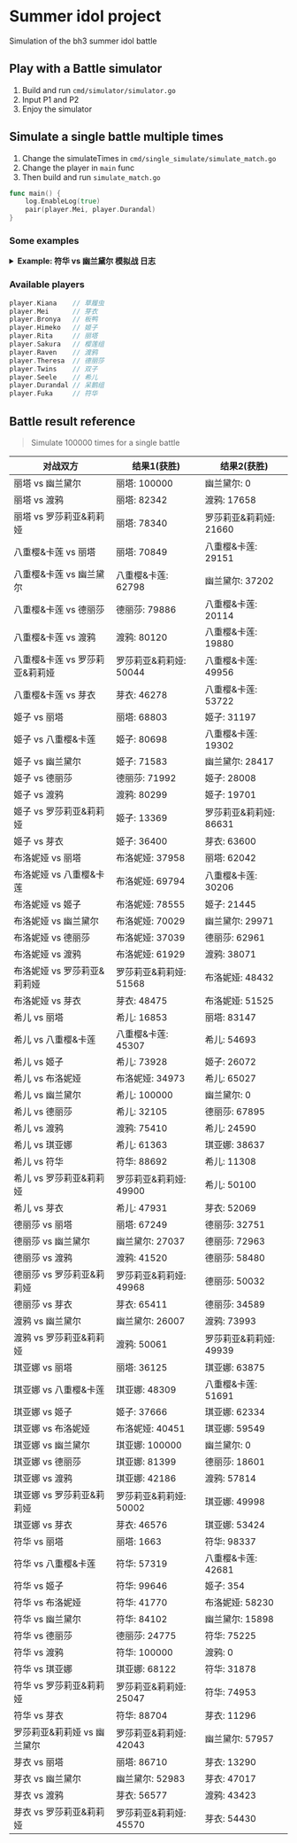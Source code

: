 # Summer idol project

Simulation of the bh3 summer idol battle

## Play with a Battle simulator

1. Build and run `cmd/simulator/simulator.go`
2. Input P1 and P2
3. Enjoy the simulator

## Simulate a single battle multiple times

1. Change the simulateTimes in `cmd/single_simulate/simulate_match.go`
2. Change the player in `main` func
3. Then build and run `simulate_match.go`
```go
func main() {
	log.EnableLog(true)
	pair(player.Mei, player.Durandal)
}
```

### Some examples

<details><summary><strong>Example: 符华 vs 幽兰黛尔 模拟战 日志</strong></summary>
<pre>
===== 比赛开始 =====
===== 回合 1 开始 =====
符华 普攻 造成 17 点元素伤害
幽兰黛尔 当前剩余 83 HP
幽兰黛尔 的攻击上升了 3 点
幽兰黛尔 普攻 造成 7 点伤害
符华 当前剩余 93 HP
===== 回合 1 结束 =====
===== 回合 2 开始 =====
符华 普攻 造成 17 点元素伤害
幽兰黛尔 当前剩余 66 HP
幽兰黛尔 的攻击上升了 3 点
幽兰黛尔 普攻 造成 10 点伤害
符华 当前剩余 83 HP
===== 回合 2 结束 =====
===== 回合 3 开始 =====
符华 发动技能 形之笔墨! 造成 18 点元素伤害
幽兰黛尔 触发弹反! 免疫伤害并返还 15 点伤害
符华 当前剩余 68 HP
幽兰黛尔 触发弹反! 免疫对方对己方命中率的影响
幽兰黛尔 的攻击上升了 3 点
幽兰黛尔 普攻 造成 13 点伤害
符华 当前剩余 55 HP
===== 回合 3 结束 =====
===== 回合 4 开始 =====
符华 普攻 造成 17 点元素伤害
幽兰黛尔 当前剩余 49 HP
幽兰黛尔 的攻击上升了 3 点
幽兰黛尔 普攻 造成 16 点伤害
符华 当前剩余 39 HP
===== 回合 4 结束 =====
===== 回合 5 开始 =====
符华 普攻 造成 17 点元素伤害
幽兰黛尔 当前剩余 32 HP
幽兰黛尔 的攻击上升了 3 点
幽兰黛尔 普攻 造成 19 点伤害
符华 当前剩余 20 HP
===== 回合 5 结束 =====
===== 回合 6 开始 =====
符华 发动技能 形之笔墨! 造成 18 点元素伤害
幽兰黛尔 当前剩余 14 HP
幽兰黛尔 的命中率下降了 25 点
幽兰黛尔 的攻击上升了 3 点
幽兰黛尔 普攻 造成 22 点伤害
符华 当前剩余 -2 HP
符华 死亡
幽兰黛尔 Wins !
===== 比赛结束 =====

Process finished with exit code 0
</pre></details>

### Available players
```go
player.Kiana    // 草履虫
player.Mei      // 芽衣
player.Bronya   // 板鸭
player.Himeko   // 姬子
player.Rita     // 丽塔
player.Sakura   // 樱莲组
player.Raven    // 渡鸦
player.Theresa  // 德丽莎
player.Twins    // 双子
player.Seele    // 希儿
player.Durandal // 呆鹅组
player.Fuka     // 符华
```

## Battle result reference 
> Simulate 100000 times for a single battle

| 对战双方                       | 结果1(获胜)            | 结果2(获胜)            |
|--------------------------------|------------------------|------------------------|
| 丽塔 vs 幽兰黛尔               | 丽塔: 100000           | 幽兰黛尔: 0            |
| 丽塔 vs 渡鸦                   | 丽塔: 82342            | 渡鸦: 17658            |
| 丽塔 vs 罗莎莉亚&莉莉娅        | 丽塔: 78340            | 罗莎莉亚&莉莉娅: 21660 |
| 八重樱&卡莲 vs 丽塔            | 丽塔: 70849            | 八重樱&卡莲: 29151     |
| 八重樱&卡莲 vs 幽兰黛尔        | 八重樱&卡莲: 62798     | 幽兰黛尔: 37202        |
| 八重樱&卡莲 vs 德丽莎          | 德丽莎: 79886          | 八重樱&卡莲: 20114     |
| 八重樱&卡莲 vs 渡鸦            | 渡鸦: 80120            | 八重樱&卡莲: 19880     |
| 八重樱&卡莲 vs 罗莎莉亚&莉莉娅 | 罗莎莉亚&莉莉娅: 50044 | 八重樱&卡莲: 49956     |
| 八重樱&卡莲 vs 芽衣            | 芽衣: 46278            | 八重樱&卡莲: 53722     |
| 姬子 vs 丽塔                   | 丽塔: 68803            | 姬子: 31197            |
| 姬子 vs 八重樱&卡莲            | 姬子: 80698            | 八重樱&卡莲: 19302     |
| 姬子 vs 幽兰黛尔               | 姬子: 71583            | 幽兰黛尔: 28417        |
| 姬子 vs 德丽莎                 | 德丽莎: 71992          | 姬子: 28008            |
| 姬子 vs 渡鸦                   | 渡鸦: 80299            | 姬子: 19701            |
| 姬子 vs 罗莎莉亚&莉莉娅        | 姬子: 13369            | 罗莎莉亚&莉莉娅: 86631 |
| 姬子 vs 芽衣                   | 姬子: 36400            | 芽衣: 63600            |
| 布洛妮娅 vs 丽塔               | 布洛妮娅: 37958        | 丽塔: 62042            |
| 布洛妮娅 vs 八重樱&卡莲        | 布洛妮娅: 69794        | 八重樱&卡莲: 30206     |
| 布洛妮娅 vs 姬子               | 布洛妮娅: 78555        | 姬子: 21445            |
| 布洛妮娅 vs 幽兰黛尔           | 布洛妮娅: 70029        | 幽兰黛尔: 29971        |
| 布洛妮娅 vs 德丽莎             | 布洛妮娅: 37039        | 德丽莎: 62961          |
| 布洛妮娅 vs 渡鸦               | 布洛妮娅: 61929        | 渡鸦: 38071            |
| 布洛妮娅 vs 罗莎莉亚&莉莉娅    | 罗莎莉亚&莉莉娅: 51568 | 布洛妮娅: 48432        |
| 布洛妮娅 vs 芽衣               | 芽衣: 48475            | 布洛妮娅: 51525        |
| 希儿 vs 丽塔                   | 希儿: 16853            | 丽塔: 83147            |
| 希儿 vs 八重樱&卡莲            | 八重樱&卡莲: 45307     | 希儿: 54693            |
| 希儿 vs 姬子                   | 希儿: 73928            | 姬子: 26072            |
| 希儿 vs 布洛妮娅               | 布洛妮娅: 34973        | 希儿: 65027            |
| 希儿 vs 幽兰黛尔               | 希儿: 100000           | 幽兰黛尔: 0            |
| 希儿 vs 德丽莎                 | 希儿: 32105            | 德丽莎: 67895          |
| 希儿 vs 渡鸦                   | 渡鸦: 75410            | 希儿: 24590            |
| 希儿 vs 琪亚娜                 | 希儿: 61363            | 琪亚娜: 38637          |
| 希儿 vs 符华                   | 符华: 88692            | 希儿: 11308            |
| 希儿 vs 罗莎莉亚&莉莉娅        | 罗莎莉亚&莉莉娅: 49900 | 希儿: 50100            |
| 希儿 vs 芽衣                   | 希儿: 47931            | 芽衣: 52069            |
| 德丽莎 vs 丽塔                 | 丽塔: 67249            | 德丽莎: 32751          |
| 德丽莎 vs 幽兰黛尔             | 幽兰黛尔: 27037        | 德丽莎: 72963          |
| 德丽莎 vs 渡鸦                 | 渡鸦: 41520            | 德丽莎: 58480          |
| 德丽莎 vs 罗莎莉亚&莉莉娅      | 罗莎莉亚&莉莉娅: 49968 | 德丽莎: 50032          |
| 德丽莎 vs 芽衣                 | 芽衣: 65411            | 德丽莎: 34589          |
| 渡鸦 vs 幽兰黛尔               | 幽兰黛尔: 26007        | 渡鸦: 73993            |
| 渡鸦 vs 罗莎莉亚&莉莉娅        | 渡鸦: 50061            | 罗莎莉亚&莉莉娅: 49939 |
| 琪亚娜 vs 丽塔                 | 丽塔: 36125            | 琪亚娜: 63875          |
| 琪亚娜 vs 八重樱&卡莲          | 琪亚娜: 48309          | 八重樱&卡莲: 51691     |
| 琪亚娜 vs 姬子                 | 姬子: 37666            | 琪亚娜: 62334          |
| 琪亚娜 vs 布洛妮娅             | 布洛妮娅: 40451        | 琪亚娜: 59549          |
| 琪亚娜 vs 幽兰黛尔             | 琪亚娜: 100000         | 幽兰黛尔: 0            |
| 琪亚娜 vs 德丽莎               | 琪亚娜: 81399          | 德丽莎: 18601          |
| 琪亚娜 vs 渡鸦                 | 琪亚娜: 42186          | 渡鸦: 57814            |
| 琪亚娜 vs 罗莎莉亚&莉莉娅      | 罗莎莉亚&莉莉娅: 50002 | 琪亚娜: 49998          |
| 琪亚娜 vs 芽衣                 | 芽衣: 46576            | 琪亚娜: 53424          |
| 符华 vs 丽塔                   | 丽塔: 1663             | 符华: 98337            |
| 符华 vs 八重樱&卡莲            | 符华: 57319            | 八重樱&卡莲: 42681     |
| 符华 vs 姬子                   | 符华: 99646            | 姬子: 354              |
| 符华 vs 布洛妮娅               | 符华: 41770            | 布洛妮娅: 58230        |
| 符华 vs 幽兰黛尔               | 符华: 84102            | 幽兰黛尔: 15898        |
| 符华 vs 德丽莎                 | 德丽莎: 24775          | 符华: 75225            |
| 符华 vs 渡鸦                   | 符华: 100000           | 渡鸦: 0                |
| 符华 vs 琪亚娜                 | 琪亚娜: 68122          | 符华: 31878            |
| 符华 vs 罗莎莉亚&莉莉娅        | 罗莎莉亚&莉莉娅: 25047 | 符华: 74953            |
| 符华 vs 芽衣                   | 符华: 88704            | 芽衣: 11296            |
| 罗莎莉亚&莉莉娅 vs 幽兰黛尔    | 罗莎莉亚&莉莉娅: 42043 | 幽兰黛尔: 57957        |
| 芽衣 vs 丽塔                   | 丽塔: 86710            | 芽衣: 13290            |
| 芽衣 vs 幽兰黛尔               | 幽兰黛尔: 52983        | 芽衣: 47017            |
| 芽衣 vs 渡鸦                   | 芽衣: 56577            | 渡鸦: 43423            |
| 芽衣 vs 罗莎莉亚&莉莉娅        | 罗莎莉亚&莉莉娅: 45570 | 芽衣: 54430            |

